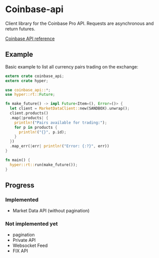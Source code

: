 # Coinbase-api

Client library for the Coinbase Pro API.
Requests are asynchronous and return futures.

[Coinbase API reference](https://docs.pro.coinbase.com)

## Example

Basic example to list all currency pairs trading on the exchange:

```rust
extern crate coinbase_api;
extern crate hyper;

use coinbase_api::*;
use hyper::rt::Future;

fn make_future() -> impl Future<Item=(), Error=()> {
  let client = MarketDataClient::new(SANDBOX).unwrap();
  client.products()
  .map(|products| {
    println!("Pairs available for trading:");
    for p in products {
      println!("{}", p.id);
    }
  })
  .map_err(|err| println!("Error: {:?}", err))
}

fn main() {
  hyper::rt::run(make_future());
}
```

## Progress

### Implemented

- Market Data API (without pagination)

### Not implemented yet

- pagination
- Private API
- Websocket Feed
- FIX API
